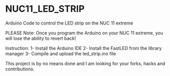 # NUC11_LED_STRIP
Arduino Code to control the LED strip on the NUC 11 extreme

PLEASE Note: Once you program the Arduino on your NUC 11 extreme, you will lose the ability to revert back!

Instruction:
1- Install the Arduino IDE
2- Install the FastLED from the library manager
3- Compile and upload the led_strip.ino file

This project is by no means done and I am looking for your forks, hacks and contributions.
